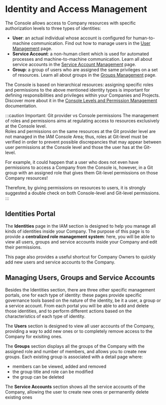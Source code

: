# Identity and Access Management

The Console allows access to Company resources with specific authorization levels to three types of identities:
- **User**: an actual individual whose account is configured for human-to-machine communication. Find out how to manage users in the [User Management](/development_suite/identity-and-access-management/manage-users.md) page. 
- **Service Account**: a non-human client which is used for automated processes and machine-to-machine communication. Learn all about service accounts in the [Service Account Management](/development_suite/identity-and-access-management/manage-service-accounts.md) page. 
- **Group**: a group of users who are assigned the same privileges on a set of resources. Learn all about groups in the [Groups Management](/development_suite/identity-and-access-management/manage-groups.md) page. 

The Console is based on hierarchical resources: assigning specific roles and permissions to the above mentioned identity types is important for defining responsibilities and privileges within your Companies and Projects. Discover more about it in the [Console Levels and Permission Management](/development_suite/identity-and-access-management/console-levels-and-permission-management.md) documentation.

:::caution Important: Git provider vs Console permissions
The management of roles and permissions aims at regulating access to resources exclusively at the Console level.  
Roles and permissions on the same resources at the Git provider level are not managed in the IAM Console Area; thus, roles at Git-level must be verified in order to prevent possible discrepancies that may appear between user permissions at the Console level and those the user has at the Git-level.

For example, it could happen that a user who does not even have permissions to access a Company from the Console is, however, in a Git group with an assigned role that gives them Git-level permissions on those Company resources!

Therefore, by giving permissions on resources to users, it is strongly suggested a double check on both Console-level and Git-level permissions.
:::

## Identities Portal

The **Identities** page in the IAM section is designed to help you manage all kinds of identities inside your Company. The purpose of this page is to provide a **centralized role management system**: here, you will be able to view all users, groups and service accounts inside your Company and edit their permissions. 

This page also provides a useful shortcut for Company Owners to quickly add new users and service accounts to the Company.

<!-- TODO: Add screenshot -->

## Managing Users, Groups and Service Accounts

Besides the Identities section, there are three other specific management portals, one for each type of identity: these pages provide specific governance tools based on the nature of the identity, be it a user, a group or a service account. From each portal you will be able to add and delete those identities, and to perform different actions based on the characteristics of each type of identity.

The **Users** section is designed to view all user accounts of the Company, providing a way to add new ones or to completely remove access to the Company for exisiting ones.

<!-- TODO: Add screenshot -->

The **Groups** section displays all the groups of the Company with the assigned role and number of members, and allows you to create new groups. Each existing group is associated with a detail page where:
- members can be viewed, added and removed
- the group title and role can be modified
- the group can be deleted

<!-- TODO: Add screenshot -->

The **Service Accounts** section shows all the service accounts of the Company, allowing the user to create new ones or permanently delete existing ones

<!-- TODO: Add screenshot -->